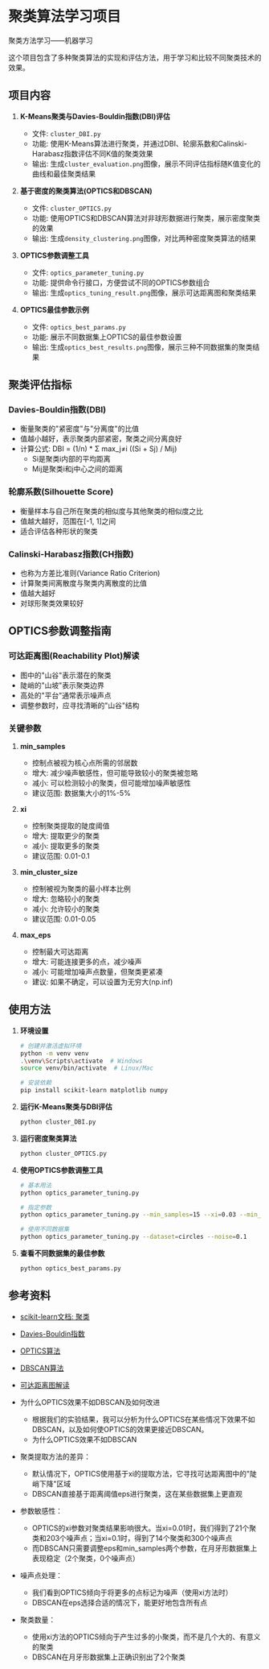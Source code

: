 # 聚类算法学习项目
聚类方法学习——机器学习

这个项目包含了多种聚类算法的实现和评估方法，用于学习和比较不同聚类技术的效果。

## 项目内容

1. **K-Means聚类与Davies-Bouldin指数(DBI)评估**
   - 文件: `cluster_DBI.py`
   - 功能: 使用K-Means算法进行聚类，并通过DBI、轮廓系数和Calinski-Harabasz指数评估不同K值的聚类效果
   - 输出: 生成`cluster_evaluation.png`图像，展示不同评估指标随K值变化的曲线和最佳聚类结果

2. **基于密度的聚类算法(OPTICS和DBSCAN)**
   - 文件: `cluster_OPTICS.py`
   - 功能: 使用OPTICS和DBSCAN算法对非球形数据进行聚类，展示密度聚类的效果
   - 输出: 生成`density_clustering.png`图像，对比两种密度聚类算法的结果

3. **OPTICS参数调整工具**
   - 文件: `optics_parameter_tuning.py`
   - 功能: 提供命令行接口，方便尝试不同的OPTICS参数组合
   - 输出: 生成`optics_tuning_result.png`图像，展示可达距离图和聚类结果

4. **OPTICS最佳参数示例**
   - 文件: `optics_best_params.py`
   - 功能: 展示不同数据集上OPTICS的最佳参数设置
   - 输出: 生成`optics_best_results.png`图像，展示三种不同数据集的聚类结果

## 聚类评估指标

### Davies-Bouldin指数(DBI)
- 衡量聚类的"紧密度"与"分离度"的比值
- 值越小越好，表示聚类内部紧密，聚类之间分离良好
- 计算公式: DBI = (1/n) * Σ max_j≠i ((Si + Sj) / Mij)
  - Si是聚类i内部的平均距离
  - Mij是聚类i和j中心之间的距离

### 轮廓系数(Silhouette Score)
- 衡量样本与自己所在聚类的相似度与其他聚类的相似度之比
- 值越大越好，范围在[-1, 1]之间
- 适合评估各种形状的聚类

### Calinski-Harabasz指数(CH指数)
- 也称为方差比准则(Variance Ratio Criterion)
- 计算聚类间离散度与聚类内离散度的比值
- 值越大越好
- 对球形聚类效果较好

## OPTICS参数调整指南

### 可达距离图(Reachability Plot)解读
- 图中的"山谷"表示潜在的聚类
- 陡峭的"山坡"表示聚类边界
- 高处的"平台"通常表示噪声点
- 调整参数时，应寻找清晰的"山谷"结构

### 关键参数
1. **min_samples**
   - 控制点被视为核心点所需的邻居数
   - 增大: 减少噪声敏感性，但可能导致较小的聚类被忽略
   - 减小: 可以检测较小的聚类，但可能增加噪声敏感性
   - 建议范围: 数据集大小的1%-5%

2. **xi**
   - 控制聚类提取的陡度阈值
   - 增大: 提取更少的聚类
   - 减小: 提取更多的聚类
   - 建议范围: 0.01-0.1

3. **min_cluster_size**
   - 控制被视为聚类的最小样本比例
   - 增大: 忽略较小的聚类
   - 减小: 允许较小的聚类
   - 建议范围: 0.01-0.05

4. **max_eps**
   - 控制最大可达距离
   - 增大: 可能连接更多的点，减少噪声
   - 减小: 可能增加噪声点数量，但聚类更紧凑
   - 建议: 如果不确定，可以设置为无穷大(np.inf)

## 使用方法

1. **环境设置**
   ```bash
   # 创建并激活虚拟环境
   python -m venv venv
   .\venv\Scripts\activate  # Windows
   source venv/bin/activate  # Linux/Mac
   
   # 安装依赖
   pip install scikit-learn matplotlib numpy
   ```

2. **运行K-Means聚类与DBI评估**
   ```bash
   python cluster_DBI.py
   ```

3. **运行密度聚类算法**
   ```bash
   python cluster_OPTICS.py
   ```

4. **使用OPTICS参数调整工具**
   ```bash
   # 基本用法
   python optics_parameter_tuning.py
   
   # 指定参数
   python optics_parameter_tuning.py --min_samples=15 --xi=0.03 --min_cluster_size=0.02
   
   # 使用不同数据集
   python optics_parameter_tuning.py --dataset=circles --noise=0.1
   ```

5. **查看不同数据集的最佳参数**
   ```bash
   python optics_best_params.py
   ```

## 参考资料

- [scikit-learn文档: 聚类](https://scikit-learn.org/stable/modules/clustering.html)
- [Davies-Bouldin指数](https://scikit-learn.org/stable/modules/generated/sklearn.metrics.davies_bouldin_score.html)
- [OPTICS算法](https://scikit-learn.org/stable/modules/generated/sklearn.cluster.OPTICS.html)
- [DBSCAN算法](https://scikit-learn.org/stable/modules/generated/sklearn.cluster.DBSCAN.html)
- [可达距离图解读](https://scikit-learn.org/stable/auto_examples/cluster/plot_optics.html)


- 为什么OPTICS效果不如DBSCAN及如何改进
   - 根据我们的实验结果，我可以分析为什么OPTICS在某些情况下效果不如DBSCAN，以及如何使OPTICS的效果更接近DBSCAN。
   - 为什么OPTICS效果不如DBSCAN
- 聚类提取方法的差异：
   - 默认情况下，OPTICS使用基于xi的提取方法，它寻找可达距离图中的"陡峭下降"区域
   - DBSCAN直接基于距离阈值eps进行聚类，这在某些数据集上更直观
- 参数敏感性：
   - OPTICS的xi参数对聚类结果影响很大。当xi=0.01时，我们得到了21个聚类和203个噪声点；当xi=0.1时，得到了14个聚类和300个噪声点
   - 而DBSCAN只需要调整eps和min_samples两个参数，在月牙形数据集上表现稳定（2个聚类，0个噪声点）
- 噪声点处理：
   - 我们看到OPTICS倾向于将更多的点标记为噪声（使用xi方法时）
   - DBSCAN在eps选择合适的情况下，能更好地包含所有点
- 聚类数量：
   - 使用xi方法的OPTICS倾向于产生过多的小聚类，而不是几个大的、有意义的聚类
   - DBSCAN在月牙形数据集上正确识别出了2个聚类